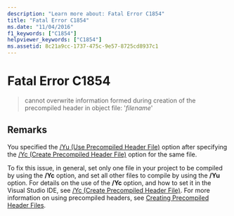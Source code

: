```yaml
---
description: "Learn more about: Fatal Error C1854"
title: "Fatal Error C1854"
ms.date: "11/04/2016"
f1_keywords: ["C1854"]
helpviewer_keywords: ["C1854"]
ms.assetid: 8c21a9cc-1737-475c-9e57-8725cd8937c1
---
```

# Fatal Error C1854

> cannot overwrite information formed during creation of the precompiled header in object file: '*filename*'

## Remarks

You specified the [/Yu (Use Precompiled Header File)](../../build/reference/yu-use-precompiled-header-file.md) option after specifying the [/Yc (Create Precompiled Header File)](../../build/reference/yc-create-precompiled-header-file.md) option for the same file.

To fix this issue, in general, set only one file in your project to be compiled by using the **/Yc** option, and set all other files to compile by using the **/Yu** option. For details on the use of the **/Yc** option, and how to set it in the Visual Studio IDE, see [/Yc (Create Precompiled Header File)](../../build/reference/yc-create-precompiled-header-file.md). For more information on using precompiled headers, see [Creating Precompiled Header Files](../../build/creating-precompiled-header-files.md).
